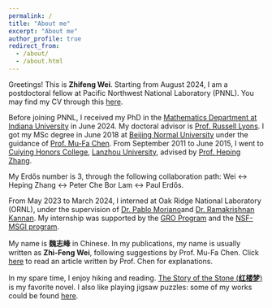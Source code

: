```yaml
---
permalink: /
title: "About me"
excerpt: "About me"
author_profile: true
redirect_from: 
  - /about/
  - /about.html
---
```


Greetings! This is **Zhifeng Wei**. Starting from August 2024, I am a postdoctoral fellow at Pacific Northwest National Laboratory (PNNL). You may find my CV through this  [here](http://zf-wei.github.io/files/cv.pdf).

Before joining PNNL, I received my PhD in the [Mathematics Department at Indiana University](https://math.indiana.edu/) in June 2024. My doctoral advisor is [Prof. Russell Lyons](https://rdlyons.pages.iu.edu/). I got my MSc degree in June 2018 at [Beijing Normal University](http://math.bnu.edu.cn/) under the guidance of [Prof. Mu-Fa Chen](http://math0.bnu.edu.cn/~chenmf/main_eng.htm). From September 2011 to June 2015, I went to [Cuiying Honors College](http://chc.lzu.edu.cn/), [Lanzhou University](https://en.lzu.edu.cn/), advised by [Prof. Heping Zhang](http://mathteacher.lzu.edu.cn/system/teacherprofileqtenglish/content.jsp?id=154).

My Erdős number is 3, through the following collaboration path: Wei $\longleftrightarrow$ Heping Zhang $\longleftrightarrow$ Peter Che Bor Lam $\longleftrightarrow$ Paul Erdős.

From May 2023 to March 2024, I interned at Oak Ridge National Laboratory (ORNL), under the supervision of [Dr. Pablo Moriano](https://pmoriano.com/)and [Dr. Ramakrishnan Kannan](https://ramkikannan.com/). My internship was supported by the [GRO Program](https://education.ornl.gov/gro/) and  the [NSF-MSGI program](https://orise.orau.gov/nsf-msgi/).

My name is **魏志峰** in Chinese. In my publications, my name is usually written as **Zhi-Feng Wei**, following suggestions by Prof. Mu-Fa Chen. Click [here](http://math0.bnu.edu.cn/~chenmf/files/SciPopul/19Name-of-Chinese.pdf) to read an article written by Prof. Chen for explanations.

In my spare time, I enjoy hiking and reading. [The Story of the Stone (**红楼梦**)](https://en.wikipedia.org/wiki/Dream_of_the_Red_Chamber) is my favorite novel. I also like playing jigsaw puzzles: some of my works could be found [here](https://zf-wei.github.io/posts/2021/12/puzzles/).  
